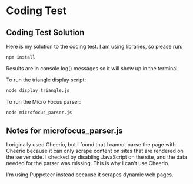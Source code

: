 # Coding Test

## Coding Test Solution
Here is my solution to the coding test. I am using libraries, so please run:

```bash
npm install
```

Results are in console.log() messages so it will show up in the terminal.

To run the triangle display script:
```bash
node display_triangle.js
```

To run the Micro Focus parser:
```bash
node microfocus_parser.js
```

## Notes for microfocus_parser.js
I originally used Cheerio, but I found that I cannot parse the page with Cheerio because it can only scrape content on sites that are rendered on the server side. I checked by disabling JavaScript on the site, and the data needed for the parser was missing. This is why I can't use Cheerio.

I'm using Puppeteer instead because it scrapes dynamic web pages.